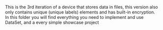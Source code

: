 This is the 3rd iteration of a device that stores data in files, this version also only contains unique (unique labels) elements and has built-in encryption.
In this folder you will find everything you need to implement and use DataSet, and a every simple showcase project

